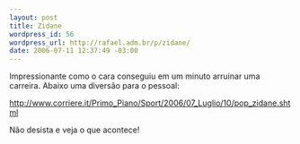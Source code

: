```yaml
--- 
layout: post
title: Zidane
wordpress_id: 56
wordpress_url: http://rafael.adm.br/p/zidane/
date: 2006-07-11 12:37:49 -03:00
---
```

Impressionante como o cara conseguiu em um minuto arruinar uma carreira. Abaixo uma diversão para o pessoal:

<a title="Brincadeira com Zidane" href="http://www.corriere.it/Primo_Piano/Sport/2006/07_Luglio/10/pop_zidane.shtml"> http://www.corriere.it/Primo_Piano/Sport/2006/07_Luglio/10/pop_zidane.shtml</a>

Não desista e veja o que acontece!

